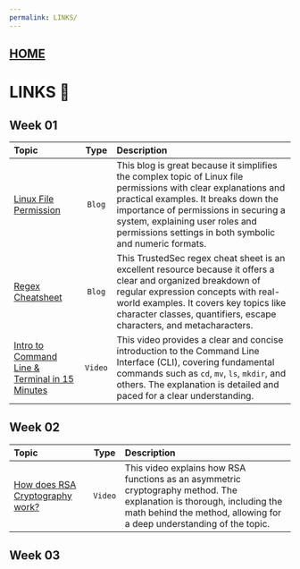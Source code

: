 ```yaml
---
permalink: LINKS/
---
```


## [HOME](../)

# LINKS 🔗
## Week 01 

Topic | Type | Description
:--   | :--: | :---        
[Linux File Permission](https://www.redhat.com/sysadmin/linux-file-permissions-explained) | `Blog` | This blog is great because it simplifies the complex topic of Linux file permissions with clear explanations and practical examples. It breaks down the importance of permissions in securing a system, explaining user roles and permissions settings in both symbolic and numeric formats.
[Regex Cheatsheet](https://trustedsec.com/blog/regex-cheat-sheet) | `Blog` | This TrustedSec regex cheat sheet is an excellent resource because it offers a clear and organized breakdown of regular expression concepts with real-world examples. It covers key topics like character classes, quantifiers, escape characters, and metacharacters.
[Intro to Command Line & Terminal in 15 Minutes](https://www.youtube.com/watch?v=eIhqceKmvvo) | `Video` | This video provides a clear and concise introduction to the Command Line Interface (CLI), covering fundamental commands such as `cd`, `mv`, `ls`, `mkdir`, and others. The explanation is detailed and paced for a clear understanding.

## Week 02
Topic | Type | Description
:--   | :--: | :---   
[How does RSA Cryptography work?](https://www.youtube.com/watch?v=qph77bTKJTM) | `Video` | This video explains how RSA functions as an asymmetric cryptography method. The explanation is thorough, including the math behind the method, allowing for a deep understanding of the topic.

## Week 03
